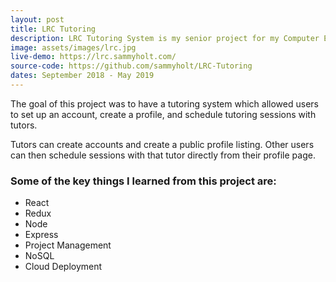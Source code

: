 ```yaml
---
layout: post
title: LRC Tutoring
description: LRC Tutoring System is my senior project for my Computer Engineering major.
image: assets/images/lrc.jpg
live-demo: https://lrc.sammyholt.com/
source-code: https://github.com/sammyholt/LRC-Tutoring
dates: September 2018 - May 2019
---
```


The goal of this project was to have a tutoring system which allowed users to set up an account, create a profile, and schedule tutoring sessions with tutors.

Tutors can create accounts and create a public profile listing. Other users can then schedule sessions with that tutor directly from their profile page.

### Some of the key things I learned from this project are:
* React
* Redux
* Node
* Express
* Project Management
* NoSQL
* Cloud Deployment

